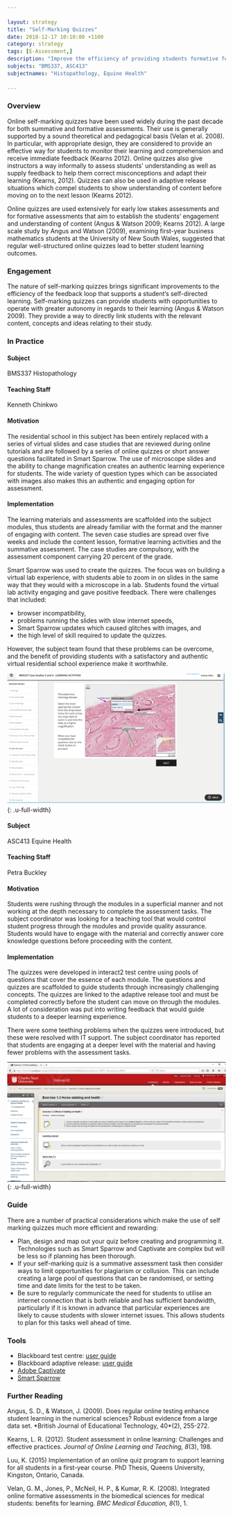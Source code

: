 ```yaml
---

layout: strategy
title: "Self-Marking Quizzes"
date: 2018-12-17 10:10:00 +1100
category: strategy
tags: [E-Assessment,]
description: "Improve the efficiency of providing students formative feedback."
subjects: "BMS337, ASC413"
subjectnames: "Histopathology, Equine Health"

---
```


### Overview

Online self-marking quizzes have been used widely during the past decade for both summative and formative assessments. Their use is generally supported by a sound theoretical and pedagogical basis (Velan et al. 2008). In particular, with appropriate design, they are considered to provide an effective way for students to monitor their learning and comprehension and receive immediate feedback (Kearns 2012). Online quizzes also give instructors a way informally to assess students' understanding as well as supply feedback to help them correct misconceptions and adapt their learning (Kearns, 2012). Quizzes can also be used in adaptive release situations which compel students to show understanding of content before moving on to the next lesson (Kearns 2012).

Online quizzes are used extensively for early low stakes assessments and for formative assessments that aim to establish the students’ engagement and understanding of content (Angus & Watson 2009; Kearns 2012). A large scale study by Angus and Watson (2009), examining first-year business mathematics students at the University of New South Wales, suggested that regular well-structured online quizzes lead to better student learning outcomes.

### Engagement

The nature of self-marking quizzes brings significant improvements to the efficiency of the feedback loop that supports a student’s self-directed learning. Self-marking quizzes can provide students with opportunities to operate with greater autonomy in regards to their learning (Angus & Watson 2009). They provide a way to directly link students with the relevant content, concepts and ideas relating to their study.

### In Practice

<div class="u-release practice" >

<div class="practice-item">
<div class="practice-content" markdown="1">

#### Subject
BMS337 Histopathology

#### Teaching Staff
Kenneth Chinkwo

#### Motivation

The residential school in this subject has been entirely replaced with a series of virtual slides and case studies that are reviewed during online tutorials and are followed by a series of online quizzes or short answer questions facilitated in Smart Sparrow. The use of microscope slides and the ability to change magnification creates an authentic learning experience for students. The wide variety of question types which can be associated with images also makes this an authentic and engaging option for assessment.

#### Implementation
The learning materials and assessments are scaffolded into the subject modules, thus students are already familiar with the format and the manner of engaging with content. The seven case studies are spread over five weeks and include the content lesson, formative learning activities and the summative assessment. The case studies are compulsory, with the assessment component carrying 20 percent of the grade.

Smart Sparrow was used to create the quizzes. The focus was on building a virtual lab experience, with students able to zoom in on slides in the same way that they would with a microscope in a lab. Students found the virtual lab activity engaging and gave positive feedback. There were challenges that included:

- browser incompatibility,
- problems running the slides with slow internet speeds,
- Smart Sparrow updates which caused glitches with images, and
- the high level of skill required to update the quizzes.

However, the subject team found that these problems can be overcome, and the benefit of providing students with a satisfactory and authentic virtual residential school experience make it worthwhile.

![Screenshot of Smart Sparrow example](../images/practices/Self-Marking-Quizzes-BMS337.png){: .u-full-width}

</div>
</div>

<div class="practice-item">
<div class="practice-content" markdown="1">

#### Subject
ASC413 Equine Health

#### Teaching Staff
Petra Buckley

#### Motivation

Students were rushing through the modules in a superficial manner and not working at the depth necessary to complete the assessment tasks. The subject coordinator was looking for a teaching tool that would control student progress through the modules and provide quality assurance. Students would have to engage with the material and correctly answer core knowledge questions before proceeding with the content.

#### Implementation

The quizzes were developed in interact2 test centre using pools of questions that cover the essence of each module. The questions and quizzes are scaffolded to guide students through increasingly challenging concepts. The quizzes are linked to the adaptive release tool and must be completed correctly before the student can move on through the modules. A lot of consideration was put into writing feedback that would guide students to a deeper learning experience.

There were some teething problems when the quizzes were introduced, but these were resolved with IT support. The subject coordinator has reported that students are engaging at a deeper level with the material and having fewer problems with the assessment tasks.

![Screenshot of the Interact2 test used in this subject](../images/practices/Self-Marking-Quizzes-ASC413.png){: .u-full-width}

</div>
</div>

</div>

### Guide

There are a number of practical considerations which make the use of self marking quizzes much more efficient and rewarding:

* Plan, design and map out your quiz before creating and programming it. Technologies such as Smart Sparrow and Captivate are complex but will be less so if planning has been thorough.
* If your self-marking quiz is a summative assessment task then consider ways to limit opportunities for plagiarism or collusion. This can include creating a large pool of questions that can be randomised, or setting time and date limits for the test to be taken.
* Be sure to regularly communicate the need for students to utilise an internet connection that is both reliable and has sufficient bandwidth, particularly if it is known in advance that particular experiences are likely to cause students with slower internet issues. This allows students to plan for this tasks well ahead of time.

### Tools

* Blackboard test centre: [user guide](http://www.csu.edu.au/division/learning-and-teaching/interact2_help/faculty-and-csu-staff/tests,-pools-and-surveys)
* Blackboard adaptive release: [user guide](http://www.csu.edu.au/division/learning-and-teaching/interact2_help/faculty-and-csu-staff/site-content/release-content)
* [Adobe Captivate](https://www.adobe.com/au/products/captivate.html)
* [Smart Sparrow](https://www.smartsparrow.com/)

### Further Reading

<div class="apa-ref" markdown="1">
Angus, S. D., & Watson, J. (2009). Does regular online testing enhance student learning in the numerical sciences? Robust evidence from a large data set. *British Journal of Educational Technology, 40*(2), 255-272.

Kearns, L. R. (2012). Student assessment in online learning: Challenges and effective practices. *Journal of Online Learning and Teaching, 8*(3), 198.

Luu, K. (2015) Implementation of an online quiz program to support learning for all students in a first-year course. PhD Thesis, Queens University, Kingston, Ontario, Canada.

Velan, G. M., Jones, P., McNeil, H. P., & Kumar, R. K. (2008). Integrated online formative assessments in the biomedical sciences for medical students: benefits for learning. *BMC Medical Education, 8*(1), 1.
</div>
